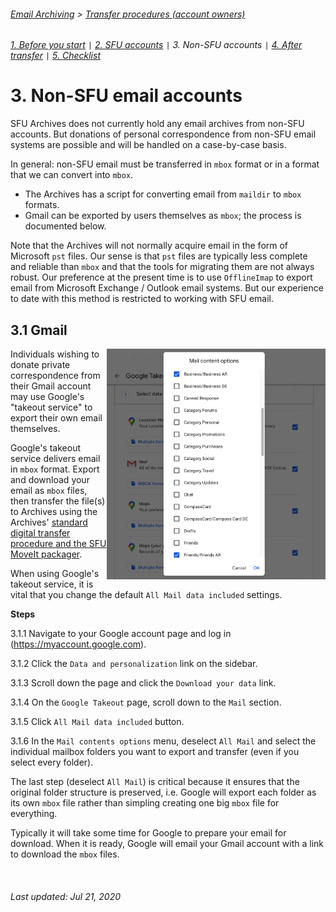 ###### [Email Archiving](../../README.md) > [Transfer procedures (account owners)](./00-introduction.md)
###### [1. Before you start](./01-before-you-start.md) `|` [2. SFU accounts](./02-sfu-accounts.md) `|` 3. Non-SFU accounts `|` [4. After transfer](./04-after-transfer.md) `|` [5. Checklist](./05-checklist.md)

# 3. Non-SFU email accounts

SFU Archives does not currently hold any email archives from non-SFU accounts. But donations of personal correspondence from non-SFU email systems are possible and will be handled on a case-by-case basis.

In general: non-SFU email must be transferred in `mbox` format or in a format that we can convert into `mbox`.
- The Archives has a script for converting email from `maildir` to `mbox` formats.
- Gmail can be exported by users themselves as `mbox`; the process is documented below.

Note that the Archives will not normally acquire email in the form of Microsoft `pst` files. Our sense is that `pst` files are typically less complete and reliable than `mbox` and that the tools for migrating them are not always robust. Our preference at the present time is to use `OfflineImap` to export email from Microsoft Exchange / Outlook email systems. But our experience to date with this method is restricted to working with SFU email.

## 3.1 Gmail

<img align="right" width = "350" src="../../images/gmail-options.png">
Individuals wishing to donate private correspondence from their Gmail account may use Google's "takeout service" to export their own email themselves.

Google's takeout service delivers email in `mbox` format. Export and download your email as `mbox` files, then transfer the file(s) to Archives using the Archives' [standard digital transfer procedure and the SFU MoveIt packager](http://www.sfu.ca/archives/digital-repository/transfer-digital-records.html).

When using Google's takeout service, it is vital that you change the default `All Mail data included` settings.

**Steps**

3.1.1 Navigate to your Google account page and log in (https://myaccount.google.com).

3.1.2 Click the `Data and personalization` link on the sidebar.

3.1.3 Scroll down the page and click the `Download your data` link.

3.1.4 On the `Google Takeout` page, scroll down to the `Mail` section.

3.1.5 Click `All Mail data included` button.

3.1.6 In the `Mail contents options` menu, deselect `All Mail` and select the individual mailbox folders you want to export and transfer (even if you select every folder).

The last step (deselect `All Mail`) is critical because it ensures that the original folder structure is preserved, i.e. Google will export each folder as its own `mbox` file rather than simpling creating one big `mbox` file for everything.

Typically it will take some time for Google to prepare your email for download. When it is ready, Google will email your Gmail account with a link to download the `mbox` files.

<br clear="both">

###### Last updated: Jul 21, 2020
